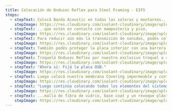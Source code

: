 ```yaml
---
title: Colocación de Ondusec Reflex para Steel Framing - EIFS
steps:
  - stepText: Colocá Banda Acoustic en todas las soleras y montantes...
    stepImage: https://res.cloudinary.com/isolant-cloudinary/image/upload/f_auto,q_auto:good/website-2021/instructions/colocacion-de-ondusec-reflex-para-steel-framing-eifs/isolant-aislantes-linea-construccion-en-seco-paso-a-paso-colocacion-de-ondusec-reflex-para-steel-framing-eifs-1.jpg
  - stepText: ...que estén en contacto con mampostería y piso.
    stepImage: https://res.cloudinary.com/isolant-cloudinary/image/upload/f_auto,q_auto:good/website-2021/instructions/colocacion-de-ondusec-reflex-para-steel-framing-eifs/isolant-aislantes-linea-construccion-en-seco-paso-a-paso-colocacion-de-ondusec-reflex-para-steel-framing-eifs-2.jpg
  - stepText: Para reducir aún más la transmisión de sonidos, podés colocar banda acústica en los montantes, contra la placa de yeso.
    stepImage: https://res.cloudinary.com/isolant-cloudinary/image/upload/f_auto,q_auto:good/website-2021/instructions/colocacion-de-ondusec-reflex-para-steel-framing-eifs/isolant-aislantes-linea-construccion-en-seco-paso-a-paso-colocacion-de-ondusec-reflex-para-steel-framing-eifs-3.jpg
  - stepText: También podés proteger la placa interior con una barrera controladora de vapor.
    stepImage: https://res.cloudinary.com/isolant-cloudinary/image/upload/f_auto,q_auto:good/website-2021/instructions/colocacion-de-ondusec-reflex-para-steel-framing-eifs/isolant-aislantes-linea-construccion-en-seco-paso-a-paso-colocacion-de-ondusec-reflex-para-steel-framing-eifs-4.jpg
  - stepText: Troquelá Ondusec Reflex por nuestro exclusivo troquel a 40cm o 60cm según la modulación de tu perfilería.
    stepImage: https://res.cloudinary.com/isolant-cloudinary/image/upload/f_auto,q_auto:good/website-2021/instructions/colocacion-de-ondusec-reflex-para-steel-framing-eifs/isolant-aislantes-linea-construccion-en-seco-paso-a-paso-colocacion-de-ondusec-reflex-para-steel-framing-eifs-5.jpg
  - stepText: "Ahora sí: Fijá la placa OSB."
    stepImage: https://res.cloudinary.com/isolant-cloudinary/image/upload/f_auto,q_auto:good/website-2021/instructions/colocacion-de-ondusec-reflex-para-steel-framing-eifs/isolant-aislantes-linea-construccion-en-seco-paso-a-paso-colocacion-de-ondusec-reflex-para-steel-framing-eifs-6.jpg
  - stepText: Luego colocá nuestra membrana Covering impermeable y controladora de vapor para proteger tu construcción.
    stepImage: https://res.cloudinary.com/isolant-cloudinary/image/upload/f_auto,q_auto:good/website-2021/instructions/colocacion-de-ondusec-reflex-para-steel-framing-eifs/isolant-aislantes-linea-construccion-en-seco-paso-a-paso-colocacion-de-ondusec-reflex-para-steel-framing-eifs-7.jpg
  - stepText: "Luego continúa colocando todos los elementos del sistema EIFS: Poliestireno expandido..."
    stepImage: https://res.cloudinary.com/isolant-cloudinary/image/upload/f_auto,q_auto:good/website-2021/instructions/colocacion-de-ondusec-reflex-para-steel-framing-eifs/isolant-aislantes-linea-construccion-en-seco-paso-a-paso-colocacion-de-ondusec-reflex-para-steel-framing-eifs-8.jpg
  - stepText: ...malla de fibra de vidrio, base coat y un revoque plástico apto intemperie.
    stepImage: https://res.cloudinary.com/isolant-cloudinary/image/upload/f_auto,q_auto:good/website-2021/instructions/colocacion-de-ondusec-reflex-para-steel-framing-eifs/isolant-aislantes-linea-construccion-en-seco-paso-a-paso-colocacion-de-ondusec-reflex-para-steel-framing-eifs-11.jpg
---
```

